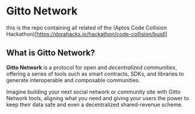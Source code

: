 # Gitto Network 

this is the repo containing all related of the (Aptos Code Collision Hackathon)[https://dorahacks.io/hackathon/code-collision/buidl]

## What is Gitto Network?

**Gitto Network** is a protocol for open and *decentralized communities*, offering a series of tools such as smart contracts, SDKs, and libraries to generate interoperable and composable communities.

Imagine building your next social network or community site with Gitto Network tools, aligning what you need and giving your users the power to keep their data safe and even a decentralized shared-revenue scheme.